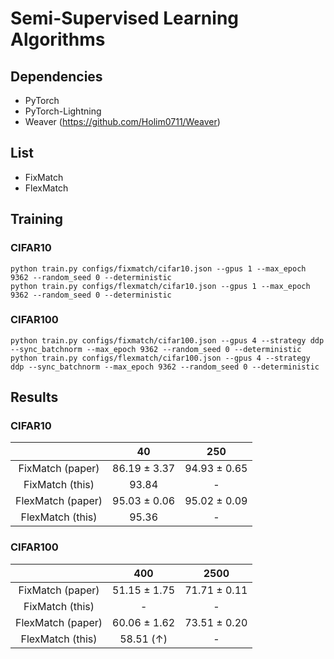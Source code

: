 # Semi-Supervised Learning Algorithms

## Dependencies
- PyTorch
- PyTorch-Lightning
- Weaver (https://github.com/Holim0711/Weaver)

## List
- FixMatch
- FlexMatch

## Training

### CIFAR10
```
python train.py configs/fixmatch/cifar10.json --gpus 1 --max_epoch 9362 --random_seed 0 --deterministic
python train.py configs/flexmatch/cifar10.json --gpus 1 --max_epoch 9362 --random_seed 0 --deterministic
```

### CIFAR100
```
python train.py configs/fixmatch/cifar100.json --gpus 4 --strategy ddp --sync_batchnorm --max_epoch 9362 --random_seed 0 --deterministic
python train.py configs/flexmatch/cifar100.json --gpus 4 --strategy ddp --sync_batchnorm --max_epoch 9362 --random_seed 0 --deterministic
```

## Results

### CIFAR10
|                   | 40           | 250          |
| :---:             | :---:        | :---:        |
| FixMatch (paper)  | 86.19 ± 3.37 | 94.93 ± 0.65 |
| FixMatch (this)   | 93.84        | -            |
| FlexMatch (paper) | 95.03 ± 0.06 | 95.02 ± 0.09 |
| FlexMatch (this)  | 95.36        | -            |

### CIFAR100
|                   | 400          | 2500         |
| :---:             | :---:        | :---:        |
| FixMatch (paper)  | 51.15 ± 1.75 | 71.71 ± 0.11 |
| FixMatch (this)   | -            | -            |
| FlexMatch (paper) | 60.06 ± 1.62 | 73.51 ± 0.20 |
| FlexMatch (this)  | 58.51 (↑)    | -            |
